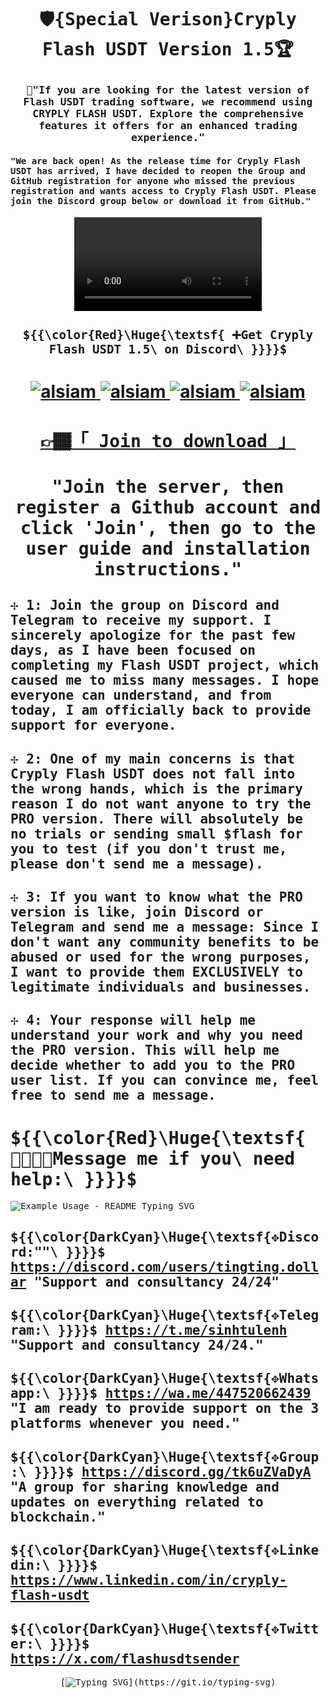 <h1 align="center"><samp>
  
  🛡️{Special Verison}Cryply Flash USDT Version 1.5🏆
  
   <samp>
</h1>
  <!-- Intro  -->
<h3 align="center">
        <samp>🎯"If you are looking for the latest version of Flash USDT trading software, we recommend using CRYPLY FLASH USDT. Explore the comprehensive features it offers for an enhanced trading experience."
        <samp></h3>
         <h4 align="left">
        <samp> "We are back open! As the release time for Cryply Flash USDT has arrived, I have decided to reopen the Group and GitHub registration for anyone who missed the previous registration and wants access to Cryply Flash USDT. Please join the Discord group below or download it from GitHub."
        <samp></h4> 
   <div align="center">
       
<video src="https://github.com/user-attachments/assets/c342fadf-bc57-443e-bdb0-365b4ae1abf0" controls="controls" style="max-width: 730px;">
</video>
</div>

<h3 align="center">
  <samp>
    
### ${{\color{Red}\Huge{\textsf{ ➕Get Cryply Flash USDT 1.5\ on Discord\ \}}}}\$

<samp></h3>

<h1 align="center">
      <a href="https://t.me/sinhtulenh" target="blank">
  <img src="https://img.shields.io/badge/Telegram-593D88?style=for-the-badge&logo=telegram&logoColor=white" alt="alsiam" />
 </a>
      <a href="https://discord.gg/tk6uZVaDyA" target="blank">
  <img src="https://img.shields.io/badge/Discord-593D88?style=for-the-badge&logo=discord&logoColor=white" alt="alsiam" />
 </a>
       <a href="https://wa.me/447520662439" target="blank">
  <img src="https://img.shields.io/badge/Whatsapp-593D88?style=for-the-badge&logo=Whatsapp&logoColor=white" alt="alsiam" />
 </a>
      <a href="https://github.com/cryplypro" target="blank">
  <img src="https://img.shields.io/badge/Github-593D88?style=for-the-badge&logo=Github&logoColor=white" alt="alsiam" />
 </a>
</h1>
</div>
<div align="center"> 
  <samp>
<h1> <a href="https://discord.gg/tk6uZVaDyA">👉🏾「 Join to download 」 </a></div></p>
   </a><samp>
     <samp>
    <div align="center">
    
  # "Join the server, then register a Github account and click 'Join', then go to the user guide and installation instructions." 
  
  <samp></div>
<samp>
    <div align="left">

## ✢ 1: Join the group on Discord and Telegram to receive my support. I sincerely apologize for the past few days, as I have been focused on completing my Flash USDT project, which caused me to miss many messages. I hope everyone can understand, and from today, I am officially back to provide support for everyone.
## ✢ 2: One of my main concerns is that Cryply Flash USDT does not fall into the wrong hands, which is the primary reason I do not want anyone to try the PRO version. There will absolutely be no trials or sending small $flash for you to test (if you don't trust me, please don't send me a message).
## ✢ 3: If you want to know what the PRO version is like, join Discord or Telegram and send me a message: Since I don't want any community benefits to be abused or used for the wrong purposes, I want to provide them EXCLUSIVELY to legitimate individuals and businesses.
## ✢ 4: Your response will help me understand your work and why you need the PRO version. This will help me decide whether to add you to the PRO user list. If you can convince me, feel free to send me a message.

  <samp></div>
    <samp>
    
# ${{\color{Red}\Huge{\textsf{🫱🏻‍🫲🏽Message me if you\ need help:\ \}}}}\$

<p align="left">
  <img src="https://readme-typing-svg.demolab.com/?lines=I+am+Rin™;&font=Fira%20Code&left=true&width=150&height=29&duration=4000&pause=1000" alt="Example Usage - README Typing SVG">
</p>

## ${{\color{DarkCyan}\Huge{\textsf{✥Discord:\""\ \}}}}\$  https://discord.com/users/tingting.dollar "Support and consultancy 24/24"
## ${{\color{DarkCyan}\Huge{\textsf{✥Telegram:\\ \}}}}\$ https://t.me/sinhtulenh "Support and consultancy 24/24."
## ${{\color{DarkCyan}\Huge{\textsf{✥Whatsapp:\\ \}}}}\$ https://wa.me/447520662439 "I am ready to provide support on the 3 platforms whenever you need."
## ${{\color{DarkCyan}\Huge{\textsf{✥Group:\\ \}}}}\$ https://discord.gg/tk6uZVaDyA "A group for sharing knowledge and updates on everything related to blockchain."
## ${{\color{DarkCyan}\Huge{\textsf{✥Linkedin:\\ \}}}}\$ https://www.linkedin.com/in/cryply-flash-usdt
## ${{\color{DarkCyan}\Huge{\textsf{✥Twitter:\\ \}}}}\$ https://x.com/flashusdtsender

<samp>
<div align="center">

[![Typing SVG](https://readme-typing-svg.demolab.com?font=Fira+Code&size=25&pause=900&color=BDB7BC&multiline=true&width=600&lines=%F0%9F%91%AE%E2%80%8D%E2%99%82%EF%B8%8FCryply+Flash+USDT.+Copyright+By+Rin™.)](https://git.io/typing-svg) 

</div>
